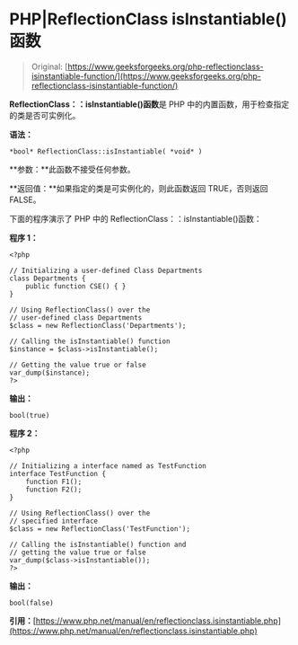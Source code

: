 # PHP|ReflectionClass isInstantiable()函数

> Original: [https://www.geeksforgeeks.org/php-reflectionclass-isinstantiable-function/](https://www.geeksforgeeks.org/php-reflectionclass-isinstantiable-function/)

**ReflectionClass：：isInstantiable()函数**是 PHP 中的内置函数，用于检查指定的类是否可实例化。

**语法：**

```
*bool* ReflectionClass::isInstantiable( *void* )
```

**参数：**此函数不接受任何参数。

**返回值：**如果指定的类是可实例化的，则此函数返回 TRUE，否则返回 FALSE。

下面的程序演示了 PHP 中的 ReflectionClass：：isInstantiable()函数：

**程序 1：**

```
<?php

// Initializing a user-defined Class Departments
class Departments {
    public function CSE() { }
}

// Using ReflectionClass() over the
// user-defined class Departments
$class = new ReflectionClass('Departments');

// Calling the isInstantiable() function
$instance = $class->isInstantiable();

// Getting the value true or false
var_dump($instance);
?>
```

**输出：**

```
bool(true)

```

**程序 2：**

```
<?php

// Initializing a interface named as TestFunction
interface TestFunction {
    function F1();
    function F2();
}

// Using ReflectionClass() over the
// specified interface
$class = new ReflectionClass('TestFunction');

// Calling the isInstantiable() function and
// getting the value true or false
var_dump($class->isInstantiable());
?>
```

**输出：**

```
bool(false)

```

**引用：**[https://www.php.net/manual/en/reflectionclass.isinstantiable.php](https://www.php.net/manual/en/reflectionclass.isinstantiable.php)